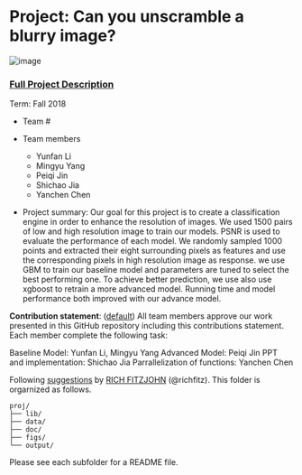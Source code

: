 # Project: Can you unscramble a blurry image? 
![image](figs/example.png)

### [Full Project Description](doc/project3_desc.md)

Term: Fall 2018

+ Team #
+ Team members
	+ Yunfan Li
	+ Mingyu Yang
	+ Peiqi Jin
	+ Shichao Jia
	+ Yanchen Chen

+ Project summary: Our goal for this project is to create a classification engine in order to enhance the resolution of images. We used 1500 pairs of low and high resolution image to train our models. PSNR is used to evaluate the performance of each model. We randomly sampled 1000 points and extracted their eight surrounding pixels as features and use the corresponding pixels in high resolution image as response. we use GBM to train our baseline model and parameters are tuned to select the best performing one. To achieve better prediction, we use also use xgboost to retrain a more advanced model. Running time and model performance both improved with our advance model. 
	
**Contribution statement**: ([default](doc/a_note_on_contributions.md)) All team members approve our work presented in this GitHub repository including this contributions statement. Each member complete the following task: 

Baseline Model: Yunfan Li, Mingyu Yang
Advanced Model: Peiqi Jin
PPT and implementation: Shichao Jia
Parrallelization of functions: Yanchen Chen

Following [suggestions](http://nicercode.github.io/blog/2013-04-05-projects/) by [RICH FITZJOHN](http://nicercode.github.io/about/#Team) (@richfitz). This folder is orgarnized as follows.

```
proj/
├── lib/
├── data/
├── doc/
├── figs/
└── output/
```

Please see each subfolder for a README file.
